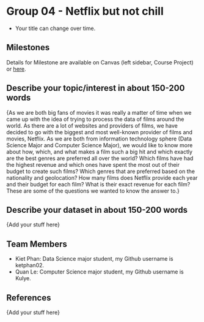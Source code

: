 # Group 04 - Netflix but not chill

- Your title can change over time.

## Milestones

Details for Milestone are available on Canvas (left sidebar, Course Project) or [here](https://firas.moosvi.com/courses/data301/project/milestone01.html).

## Describe your topic/interest in about 150-200 words

{As we are both big fans of movies it was really a matter of time when we came up with the idea of trying to process the data of films around the world. As there are a lot of websites and providers of films, we have decided to go with the biggest and most well-known provider of films and movies, Netflix. As we are both from information technology sphere (Data Science Major and Computer Science Major), we would like to know more about how, which, and what makes a film such a big hit and which exactly are the best genres are preferred all over the world? Which films have had the highest revenue and which ones have spent the most out of their budget to create such films? Which genres that are preferred based on the nationality and geolocation? How many films does Netflix provide each year and their budget for each film? What is their exact revenue for each film? These are some of the questions we wanted to know the answer to.}

## Describe your dataset in about 150-200 words

{Add your stuff here}

## Team Members

- Kiet Phan: Data Science major student, my Github username is ketphan02.
- Quan Le: Computer Science major student, my Github username is Kulye.

## References

{Add your stuff here}
